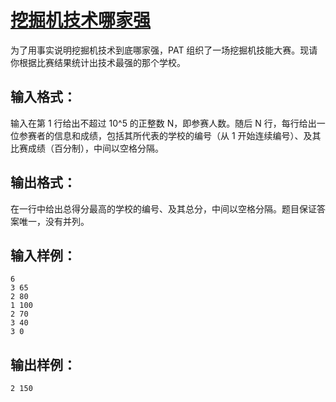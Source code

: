 # [挖掘机技术哪家强](https://pintia.cn/problem-sets/994805260223102976/problems/994805289432236032)

为了用事实说明挖掘机技术到底哪家强，PAT 组织了一场挖掘机技能大赛。现请你根据比赛结果统计出技术最强的那个学校。

## 输入格式：

输入在第 1 行给出不超过 10^5 的正整数 N，即参赛人数。随后 N 行，每行给出一位参赛者的信息和成绩，包括其所代表的学校的编号（从 1 开始连续编号）、及其比赛成绩（百分制），中间以空格分隔。

## 输出格式：

在一行中给出总得分最高的学校的编号、及其总分，中间以空格分隔。题目保证答案唯一，没有并列。

## 输入样例：

    6
    3 65
    2 80
    1 100
    2 70
    3 40
    3 0

## 输出样例：

    2 150